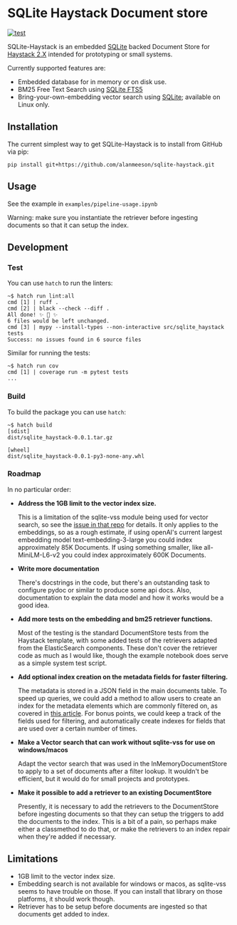 # SQLite Haystack Document store
[![test](https://github.com/alanmeeson/sqlite-haystack/actions/workflows/test.yml/badge.svg)](https://github.com/alanmeeson/sqlite-haystack/actions/workflows/test.yml)

SQLite-Haystack is an embedded [SQLite](https://sqlite.org) backed Document Store for 
[Haystack 2.X](https://github.com/deepset-ai/haystack/) intended for prototyping or small systems.  

Currently supported features are:
- Embedded database for in memory or on disk use.
- BM25 Free Text Search using [SQLite FTS5](https://sqlite.org/fts5.html)
- Bring-your-own-embedding vector search using [SQLite](https://github.com/asg017/sqlite-vss); available on Linux only.

## Installation

The current simplest way to get SQLite-Haystack is to install from GitHub via pip:

```pip install git+https://github.com/alanmeeson/sqlite-haystack.git```

## Usage

See the example in `examples/pipeline-usage.ipynb`

Warning: make sure you instantiate the retriever before ingesting documents so that it can setup the index.

## Development

### Test

You can use `hatch` to run the linters:

```console
~$ hatch run lint:all
cmd [1] | ruff .
cmd [2] | black --check --diff .
All done! ✨ 🍰 ✨
6 files would be left unchanged.
cmd [3] | mypy --install-types --non-interactive src/sqlite_haystack tests
Success: no issues found in 6 source files
```

Similar for running the tests:

```console
~$ hatch run cov
cmd [1] | coverage run -m pytest tests
...
```

### Build

To build the package you can use `hatch`:

```console
~$ hatch build
[sdist]
dist/sqlite_haystack-0.0.1.tar.gz

[wheel]
dist/sqlite_haystack-0.0.1-py3-none-any.whl
```

### Roadmap

In no particular order:
- **Address the 1GB limit to the vector index size.**
  
  This is a limitation of the sqlite-vss module being used for vector search, so see the
  [issue in that repo](https://github.com/asg017/sqlite-vss/issues/1) for details. It only applies to the embeddings, 
  so as a rough estimate, if using openAI's current largest embedding model text-embedding-3-large you could index 
  approximately 85K Documents.  If using something smaller, like all-MiniLM-L6-v2 you could index approximately 600K 
  Documents.

- **Write more documentation**
  
  There's docstrings in the code, but there's an outstanding task to configure pydoc or similar to produce some api
  docs.  Also, documentation to explain the data model and how it works would be a good idea.

- **Add more tests on the embedding and bm25 retriever functions.**
  
  Most of the testing is the standard DocumentStore tests from the Haystack template, with some added tests of the 
  retrievers adapted from the ElasticSearch components.  These don't cover the retriever code as much as I would like,
  though the example notebook does serve as a simple system test script.

- **Add optional index creation on the metadata fields for faster filtering.**
  
  The metadata is stored in a JSON field in the main documents table.  To speed up queries, we could add a method to 
  allow users to create an index for the metadata elements which are commonly filtered on, as covered in 
  [this article](https://sqldocs.org/sqlite/sqlite-json-data/).  For bonus points, we could keep a track of the fields
  used for filtering, and automatically create indexes for fields that are used over a certain number of times.

- **Make a Vector search that can work without sqlite-vss for use on windows/macos**

  Adapt the vector search that was used in the InMemoryDocumentStore to apply to a set of documents after a filter 
  lookup.  It wouldn't be efficient, but it would do for small projects and prototypes.

- **Make it possible to add a retriever to an existing DocumentStore**

  Presently, it is necessary to add the retrievers to the DocumentStore before ingesting documents so that they can
  setup the triggers to add the documents to the index.  This is a bit of a pain, so perhaps make either a classmethod 
  to do that,  or make the retrievers to an index repair when they're added if necessary. 

## Limitations

- 1GB limit to the vector index size.
- Embedding search is not available for windows or macos, as sqlite-vss seems to have trouble on those.  If you can
  install that library on those platforms, it should work though.
- Retriever has to be setup before documents are ingested so that documents get added to index.